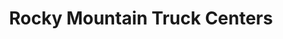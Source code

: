 ---
title: "Rocky Mountain Truck Centers"
url: /little-america/rocky-mountain-truck-centers/
shop: car repair
---